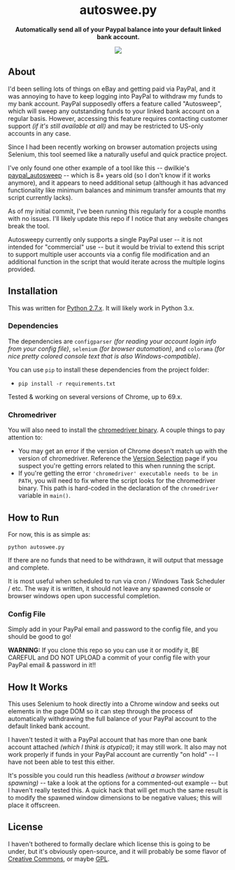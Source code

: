 <h1 align="center">autoswee.py</h1>

<p align="center"><b>Automatically send all of your Paypal balance into your default linked bank account.</b></p>

<p align="center">
  <img src="https://raw.github.com/Wingman4l7/autosweepy/master/screenshot.png"/>
</p>

## About ##
I'd been selling lots of things on eBay and getting paid via PayPal, and it was annoying to have to keep logging into PayPal to withdraw my funds to my bank account.  PayPal supposedly offers a feature called "Autosweep", which will sweep any outstanding funds to your linked bank account on a regular basis.  However, accessing this feature requires contacting customer support *(if it's still available at all)* and may be restricted to US-only accounts in any case.

Since I had been recently working on browser automation projects using Selenium, this tool seemed like a naturally useful and quick practice project.

I've only found one other example of a tool like this -- dwilkie's [paypal_autosweep](https://github.com/dwilkie/paypal_autosweep) -- which is 8+ years old (so I don't know if it works anymore), and it appears to need additional setup (although it has advanced functionality like minimum balances and minimum transfer amounts that my script currently lacks).

As of my initial commit, I've been running this regularly for a couple months with no issues.  I'll likely update this repo if I notice that any website changes break the tool.

Autosweepy currently only supports a single PayPal user -- it is not intended for "commercial" use -- but it would be trivial to extend this script to support multiple user accounts via a config file modification and an additional function in the script that would iterate across the multiple logins provided.

## Installation ##
This was written for [Python 2.7.x](https://www.python.org/downloads/).  It will likely work in Python 3.x.

### Dependencies ###
The dependencies are `configparser` *(for reading your account login info from your config file)*, `selenium` *(for browser automation)*, and `colorama` *(for nice pretty colored console text that is also Windows-compatible)*.

You can use `pip` to install these dependencies from the project folder:

 - `pip install -r requirements.txt`

Tested & working on several versions of Chrome, up to 69.x.

### Chromedriver ###
You will also need to install the [chromedriver binary](https://chromedriver.chromium.org/).  A couple things to pay attention to:
* You may get an error if the version of Chrome doesn't match up with the version of chromedriver.  Reference the [Version Selection](https://chromedriver.chromium.org/downloads/version-selection) page if you suspect you're getting errors related to this when running the script.
* If you're getting the error `'chromedriver' executable needs to be in PATH`, you will need to fix where the script looks for the chromedriver binary.  This path is hard-coded in the declaration of the `chromedriver` variable in `main()`.

## How to Run ##
For now, this is as simple as:

	python autoswee.py

If there are no funds that need to be withdrawn, it will output that message and complete.

It is most useful when scheduled to run via cron / Windows Task Scheduler / etc.  The way it is written, it should not leave any spawned console or browser windows open upon successful completion.

### Config File ###
Simply add in your PayPal email and password to the config file, and you should be good to go!

**WARNING:** If you clone this repo so you can use it or modify it, BE CAREFUL and DO NOT UPLOAD a commit of your config file with your PayPal email & password in it!!

## How It Works ##
This uses Selenium to hook directly into a Chrome window and seeks out elements in the page DOM so it can step through the process of automatically withdrawing the full balance of your PayPal account to the default linked bank account.

I haven't tested it with a PayPal account that has more than one bank account attached *(which I think is atypical)*; it may still work.  It also may not work properly if funds in your PayPal account are currently "on hold" -- I have not been able to test this either.

It's possible you could run this headless *(without a browser window spawning)* -- take a look at the options for a commented-out example -- but I haven't really tested this.  A quick hack that will get much the same result is to modify the spawned window dimensions to be negative values; this will place it offscreen.

## License ##
I haven't bothered to formally declare which license this is going to be under, but it's obviously open-source, and it will probably be some flavor of [Creative Commons](http://creativecommons.org/licenses/), or maybe [GPL](http://www.gnu.org/licenses/licenses.html).
